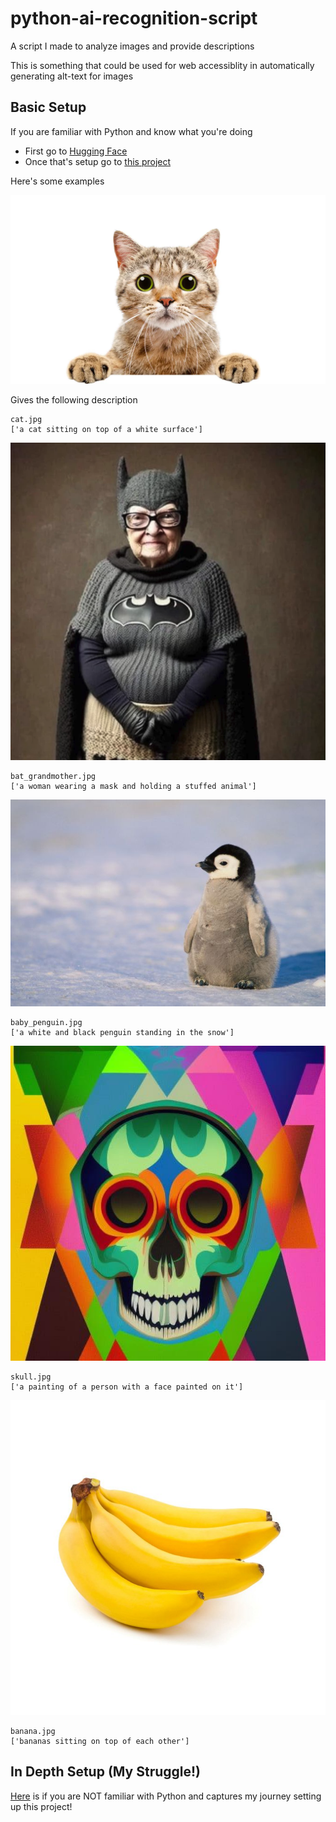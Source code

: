 # python-ai-recognition-script

A script I made to analyze images and provide descriptions

This is something that could be used for web accessiblity in automatically generating alt-text for images

## Basic Setup

If you are familiar with Python and know what you're doing

- First go to [Hugging Face](https://huggingface.co/docs/transformers/installation)
- Once that's setup go to [this project](https://huggingface.co/nlpconnect/vit-gpt2-image-captioning)

Here's some examples

![Picture of a cat with a white background](/images/cat.jpg)

Gives the following description

```
cat.jpg
['a cat sitting on top of a white surface']
```

![Picture of an old woman in batman gear](/images/bat_grandmother.jpg)

```
bat_grandmother.jpg
['a woman wearing a mask and holding a stuffed animal']
```

![Picture of an old woman in batman gear](/images/baby_penguin.jpg)

```
baby_penguin.jpg
['a white and black penguin standing in the snow']
```

![Picture of a painted skull](/images/skull.jpg)

```
skull.jpg
['a painting of a person with a face painted on it']
```

![Picture of a bundle of bananas](/images/banana.jpg)

```
banana.jpg
['bananas sitting on top of each other']
```


## In Depth Setup (My Struggle!)

[Here](https://docs.google.com/document/d/1fLyMuJouQoCHzx3oTSnMZfqhgY2UOkaZyjvBfbJYWzA/edit?usp=sharing) is if you are NOT familiar with Python and captures my journey setting up this project!


